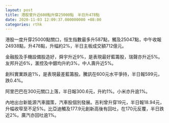 ```yaml
---
layout: post
title: 港股曾升近600點升穿25000點　半日升478點
date: 2020-11-03 12:09:37.000000000 +08:00
categories: rthk
---
```


港股一度升穿25000點關口，恒生指數最多升587點，觸及25047點，中午收報24938點，升478點，升幅約2%，半日主板成交額712億元。

金融股及手機設備股造好，舜宇升近9%，是表現最好藍籌股，瑞聲亦升近5%。友邦升近6%，滙控及中銀均升約3%，中人壽升近5%。

創科實業跌逾1%，是表現最差藍籌股。騰訊在600元水平爭持，半日報599元，跌0.4%。

阿里巴巴在300元關口上落，半日報300.6元，升約1%。小米亦升逾1%。

內地出台新能源汽車國策，汽車股個別發展。吉利曾升穿19元，半日報18.94元，升幅收窄至不足5%。比亞迪觸及177.9元創新高後有回吐，在170元反覆，半日跌近2%。廣汽亦回吐逾1%。
